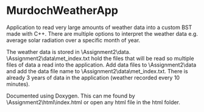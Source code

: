 # MurdochWeatherApp
Application to read very large amounts of weather data into a custom BST made with C++. There are multiple options to interpret the weather data e.g. average solar radiation over a specific month of year.

The weather data is stored in \Assignment2\data. \Assignment2\data\met_index.txt hold the files that will be read so multiple files of data a read into the application. 
Add data files to \Assignment2\data and add the data file name to \Assignment2\data\met_index.txt. There is already 3 years of data in the application (weather recorded every 10 minutes).

Documented using Doxygen. This can me found by \Assignment2\html\index.html or open any html file in the html folder.
